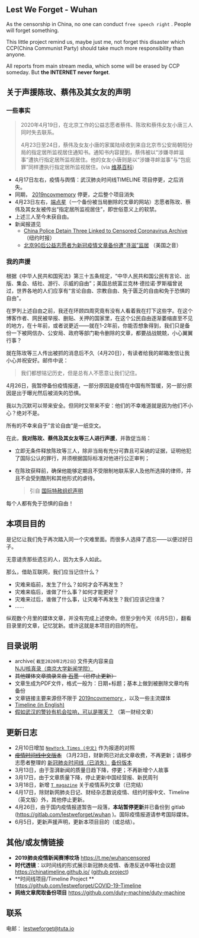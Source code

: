 ## Lest We Forget - Wuhan

As the censorship in China, no one can conduct `free speech right` . People will forget something.

This little project remind us, maybe just me, not forget this disaster which CCP(China Communist Party) should take much more responsibility than anyone.

All reports from main stream media, which some will be erased by CCP someday. But **the INTERNET never forget**. 

## 关于声援陈玫、蔡伟及其女友的声明

### 一些事实

> 2020年4月19日，在北京工作的公益志愿者蔡伟、陈玫和蔡伟女友小唐三人同时失去联系。
>
> 4月23日至24日，蔡伟及女友小唐的家属陆续收到来自北京市公安局朝阳分局的指定居所监视居住通知书。通知书内容提到，蔡伟被以“涉嫌寻衅滋事”遭执行指定居所监视居住。他的女友小唐则是以“涉嫌寻衅滋事”与“包庇罪”同样遭执行指定居所监视居住。(via [维基百科](https://zh.wikipedia.org/wiki/%E7%AB%AF%E7%82%B9%E6%98%9F%E4%BA%8B%E4%BB%B6))

- 4月17日左右，疫情与舆情：武汉肺炎时间线TIMELINE 项目停更，之后消失。
- 同期， [2019ncovmemory](https://github.com/2019ncovmemory/nCovMemory) 停更，之后整个项目消失
- 4月23日左右，[端点星](https://terminus2049.github.io/)（一个备份被当局删除的文章的网站）志愿者陈玫、蔡伟及其女友被传出“指定居所监视居住”，即世俗意义上的软禁。
- 上述三人至今未获自由。
- 新闻报道见
  - [China Police Detain Three Linked to Censored Coronavirus Archive](https://www.nytimes.com/reuters/2020/04/27/world/asia/27reuters-health-coronavirus-china-rights.html) （纽约时报）
  -  [北京90后公益志愿者为新冠疫情文章备份遭“寻滋”监居](https://www.voachinese.com/a/chinese-netizen-activists-detained-for-copying-deleted-coronavirus-material-20200426/5392655.html) （美国之音）

### 我的声援

根据《中华人民共和国宪法》第三十五条规定，“中华人民共和国公民有言论、出版、集会、结社、游行、示威的自由”；美国总统富兰克林·德拉诺·罗斯福曾说过，世界各地的人们应享有“言论自由、宗教自由、免于匮乏的自由和免于恐惧的自由"。

在罗列上述自由之前，我还在环顾四周究竟有没有人看着我在打下这些字。在这个博客作者、网民被举报、删贴、关押的国家里，在这个公民自由逐渐萎缩直至不见的地方，在十年前，或者说更近——就在1-2年前，你能否想象得到，我们只是备份一下被网信办、公安局、政府等部门勒令删除的文章，都要战战兢兢，小心翼翼行事？

就在陈玫等三人传出被抓的消息后不久（4月20日），有读者给我的邮箱发信让我小心并祝安好。邮件中说：

> 我们都想铭记历史，但是总有人不愿意让我们记住。

4月26日，我暂停备份疫情报道，一部分原因是疫情在中国有所暂缓，另一部分原因是出于曝光然后被消失的恐惧。

我以为沉默可以带来安全。但同时又带来不安：他们的不幸难道就是因为他们不小心？绝对不是。

所有的不幸来自于”言论自由“是一纸空文。

在此，**我对陈玫、蔡伟及其女友等三人进行声援**，并敦促当局：

- 立即无条件释放陈玫等三人，除非当局有充分可靠且可采纳的证据，证明他犯了国际公认的罪行，并须根据国际标准对他进行公正审判；

- 在陈玫获释前，确保他能够定期且不受限制地联系家人及他所选择的律师，并且不会受到酷刑和其他形式的虐待。

  > 引自 [国际特赦组织声明](https://zh.amnesty.org/more-resources/news/_china-covid-19-activist-held-incommunicado-chen-mei/)

每个人都有免于恐惧的自由！

## 本项目目的

是记忆让我们免于再次踏入同一个灾难里面。而很多人选择了遗忘——以便过好日子。

无意谴责那些遗忘的人，因为太多人如此。

那么，借助互联网，我们应当记住什么？

- 灾难来临前，发生了什么？如何才会不再发生？
- 灾难来临后，谁做了什么事？如何才能更好？
- 灾难来过后，谁做了什么事，让灾难不再发生？我们应该记住谁？
- ……

纵观数个月里的媒体文章，并没有完成上述使命。但至少到今天（6月5日），翻看目录里的文章，记忆犹新。或许这就是本项目的目的所在。


## 目录说明

- archive( `截至2020年2月2日`) 文件夹内容来自 [NJU核真录（南京大学新闻学院）]( https://pan.baidu.com/s/1ai7pQQAO0ap_rOVjRWFWWg)
- ~~其他媒体文章摘录来自 [石墨](https://shimo.im/docs/2d05dce1eaa743c7/read  ) （已停止更新）~~
- 文章生成为PDF文件，格式一般为：日期+标题；基本上做到被删除文章均有备份
- 文章链接主要来源但不限于 [2019ncovmemory ]( https://github.com/2019ncovmemory/nCovMemory) ，以及一些主流媒体
- [Timeline (in English)](https://github.com/lestweforget/wuhan2019/blob/master/Timeline(ENG).md)
- [假如武汉的警铃有机会拉响，可以是哪天？](https://github.com/lestweforget/wuhan2019/blob/master/The-timeline-from-alarm-to-lockdown.pdf) （第一财经文章）

## 更新日志

- 2月10日增加 [`NewYork Times (中文)`](https://github.com/lestweforget/wuhan2019/tree/master/NewYork%20Times%20(%E4%B8%AD%E6%96%87)) 作为报道的对照
- ~~[疫情时间线中文版本](https://github.com/lestweforget/wuhan2019/blob/master/Timeline(CHN).md)~~ （3月23日，财新网已对此文章收费，不再更新；请移步志愿者整理的 [新冠肺炎时间线（已消失）](https://github.com/Pratitya/wuhan2020-timeline) [备份版本](https://lestweforget.github.io/COVID-19-Timeline/)
- 3月13日，由于澎湃新闻的质量日趋下降，停更；不再新增个人故事
- 3月17日，由于文章质量下降，停止更新中国经营报、新民周刊
- 3月18日，新增 [`T magazine`](https://github.com/lestweforget/wuhan2019/tree/master/Tmagazine%E4%B8%AD%E6%96%87) 关于疫情系列文章（已完结）
- 4月17日，除财新网肺炎日记、财经杂志数说疫情、纽约时报中文、Timeline（英文版）外，其他停止更新。
- 4月26日，由于国内疫情报道暂告一段落，**本站暂停更新**并已备份到 gitlab (https://gitlab.com/lestweforget/wuhan  )。国际疫情报道请参考国际媒体。
- 6月5日，更新声援声明，更新本项目目的（或总结）。

## 其他/或友情链接

- **2019肺炎疫情新闻赛博坟场** https://t.me/wuhancensored
- **时代透镜**：以时间线的形式展示新冠肺炎疫情、香港反送中等社会议题  https://chinatimeline.github.io/  ([github project](https://github.com/chinatimeline/chinatimeline.github.io))
- **时间线项目/Timeline Project ** https://github.com/lestweforget/COVID-19-Timeline
- **网络文章爬取备份项目** https://github.com/duty-machine/duty-machine

## 联系

电邮： lestweforget@tuta.io
